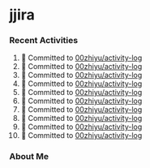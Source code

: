 # jjira

### Recent Activities
<!--START_SECTION:activity-->
1. 📝 Committed to [00zhiyu/activity-log](https://github.com/00zhiyu/activity-log/commit/24325a77e843e1f5c4ae8358c08d3f8e4acd1a94)
2. 📝 Committed to [00zhiyu/activity-log](https://github.com/00zhiyu/activity-log/commit/f5fba8f3a96d28d6b0f2ee3970286d5f4205cabf)
3. 📝 Committed to [00zhiyu/activity-log](https://github.com/00zhiyu/activity-log/commit/783ecba1ff245278c6b23aa6efd3283bdf5932f7)
4. 📝 Committed to [00zhiyu/activity-log](https://github.com/00zhiyu/activity-log/commit/364c8b7c2c87d5c777f055c7a783b566f5ddff32)
5. 📝 Committed to [00zhiyu/activity-log](https://github.com/00zhiyu/activity-log/commit/8a3a0122294749f17f26b5aed38bd55338371f73)
6. 📝 Committed to [00zhiyu/activity-log](https://github.com/00zhiyu/activity-log/commit/a4e2c7885ce89e39e60a564f5b8bd254e48cfca7)
7. 📝 Committed to [00zhiyu/activity-log](https://github.com/00zhiyu/activity-log/commit/e7d4639a09961aedb5155fade318d9887ee51e7e)
8. 📝 Committed to [00zhiyu/activity-log](https://github.com/00zhiyu/activity-log/commit/8b0eeed942b5d3bfdb180b92f9fe428618db822b)
9. 📝 Committed to [00zhiyu/activity-log](https://github.com/00zhiyu/activity-log/commit/6cef019763f29e8592f03ad797957d522798fa3d)
10. 📝 Committed to [00zhiyu/activity-log](https://github.com/00zhiyu/activity-log/commit/9db77131a59b50ceeed893916c4c8998915b86da)
<!--END_SECTION:activity-->

### About Me
<!-- MYLINKS:START -->
<!-- MYLINKS:END-->
